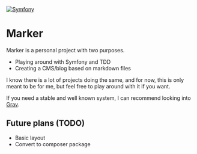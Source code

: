 [![Symfony](https://github.com/tomrummet/symfony-marker/actions/workflows/symfony.yml/badge.svg)](https://github.com/tomrummet/symfony-marker/actions/workflows/symfony.yml)

# Marker

Marker is a personal project with two purposes.

- Playing around with Symfony and TDD
- Creating a CMS/blog based on markdown files

I know there is a lot of projects doing the same, and for now, this is only meant to be for me, but feel free to play around with it if you want.

If you need a stable and well known system, I can recommend looking into [Grav](https://getgrav.org).

## Future plans (TODO)

- Basic layout
- Convert to composer package

